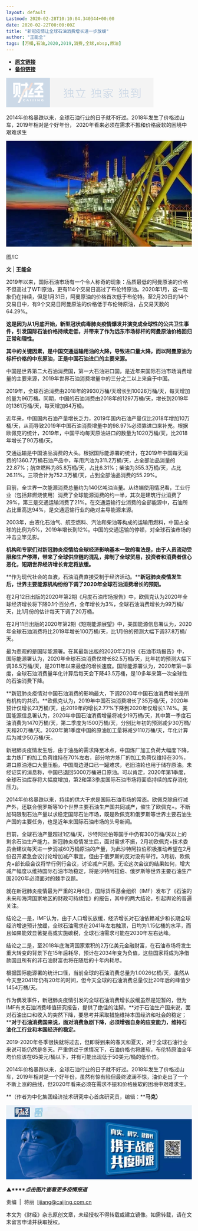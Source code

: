 ```yaml
---
layout: default
Lastmod: 2020-02-28T10:10:04.340344+00:00
date: 2020-02-22T00:00:00Z
title: "新冠疫情让全球石油消费增长进一步放缓"
author: "王能全"
tags: [万桶,石油,2020,2019,消费,全球,nbsp,原油]
---
```


* [**原文链接**](http://mp.weixin.qq.com/s?__biz=MjM5NDU5NTM4MQ==&amp;mid=2653354535&amp;idx=4&amp;sn=f49d1c939d1a779c095f350c36c98b3b&amp;chksm=bd570d7d8a20846bd3b886e88fba61d290f7e6856e15aa710a4de79da23f08894418a3c71640#rd)
* [**备份链接**](http://archive.today/AAIuQ)


![](/images/post/77e6cfb5c7ef66e00d9bd04f74961594.jpg)

2014年价格暴跌以来，全球石油行业的日子就不好过。2018年发生了价格过山车，2019年相对是个好年份， 2020年看来必须在需求不振和价格疲软的困境中艰难求生

![](/images/post/a9b380f0fbb3b0c8d58f8c2a6aefbc27.jpg)

图/IC

  

**文** | **王能全**

2019年以来，国际石油市场有一个令人称奇的现象：品质最低的阿曼原油的价格不但高过了WTI原油，更有114个交易日高过了布伦特原油。2020年1月，这一现象仍在持续，但是1月31日，阿曼原油的价格首次低于布伦特。至2月20日的14个交易日中，有9个交易日阿曼原油的价格低于布伦特原油，占交易天数的64.29%。

**这是因为从1月底开始，新型冠状病毒肺炎疫情爆发并演变成全球性的公共卫生事件，引发国际石油价格持续走低，并带来了作为远东市场标杆的阿曼原油价格回归正常和理性。**

**其中的关键因素，是中国交通运输用油的大降，导致进口量大降，而以阿曼原油为标杆价格的中东原油，正是中国石油进口的主要来源。**

中国是世界第二大石油消费国，第一大石油进口国，是近年来国际石油市场消费增量的主要来源，2019年世界石油消费增量中的三分之二以上来自于中国。

2019年，全球石油消费由2018年的9930万桶/天增长到10026万桶/天，每天增加的量为96万桶。同期，中国的石油消费由2018年的1297万桶/天，增长到2019年的1361万桶/天，每天增加64万桶。

近年来，中国国内石油产量增长乏力，2019年国内石油产量仅比2018年增加10万桶/天，从而导致2019年中国石油消费增量中的98.97%必须靠进口来补充。根据欧佩克的统计，2019年，中国平均每天原油进口的数量为1020万桶/天，比2018年增长了90万桶/天。

交通运输是中国油品消费的大头。根据国际能源署的统计，在2019年中国每天消费的1360.7万桶石油产品中，车用汽油为311.2万桶/天，占全部油品消量的22.87%；航空燃料为85.8万桶/天，占比6.31%；柴油为355.3万桶/天，占比26.11%。三项合计为752.3万桶/天，占到全部油品消费的55.29%。

目前，全世界一次能源消费总量约为140亿吨油当量。从终端使用情况看，工业行业（包括非燃烧使用）消费了全球能源消费的约一半，其次是建筑行业消费了29%，第三是交通运输消费了21%。在交通运输行业消费的全部能源中，石油所占比重高达94%，是交通运输行业的绝对主导能源来源。

2003年，由液化石油气、航空燃料、汽油和柴油等构成的运输用燃料，中国占全球的比例为5%，2019年增长到12%。中国的交通运输的停顿，对全球石油市场的冲击立竿见影。

**机构和专家们对新冠肺炎疫情给全球经济影响基本一致的看法是，由于人员流动受限和生产停滞，带来了全球供应链的混乱，抑制了全球贸易，投资者和消费者信心恶化，短期世界经济增长肯定将放缓。**

**作为现代社会的血液，石油消费直接受制于经济活动。****新冠肺炎疫情发生后，世界主要能源机构纷纷下调了2020年全球石油消费增长的预期。**

在2月12日出版的2020年第2期《月度石油市场报告》中，欧佩克认为2020年全球经济增长将下降0.1个百分点，全年增长为3%，全球石油消费增长为99万桶/天，比1月份的估计每天下调了20万桶。

在2月11日出版的2020年第2期《短期能源展望》中，美国能源信息署认为，2020年全球石油消费将比2019年增长100万桶/天，比1月份的预测大幅下调37.8万桶/天。

最为悲观的是国际能源署。在其最新出版的2020年2月份《石油市场报告》中，国际能源署认为，2020年全球石油消费仅增长82.5万桶/天，比年初的预测大幅下调36.5万桶/天，是2011年以来最低的增长速度。国际能源署认为，2020年第一季度，全球石油消费量年化计算后每天会下降43.5万桶，是10多年来第一次全球性的石油消费下降。

**新冠肺炎疫情对中国石油消费的影响最大，下调2020年中国石油消费增长是所有机构的共识。**欧佩克认为，2019年中国石油消费增长了35万桶/天，2020年预计仅增长23万桶/天，由2019年的增长2.77%下降到2020年仅增长1.74%。美国能源信息署认为，2020年中国石油消费增量将减少19万桶/天，其中第一季度石油消费为1470万桶/天，第二季度为1500万桶/天，分别比年初的预测减少30万桶/天和20万桶/天。2020年第1季度中国的原油加工量将减少110万桶/天，年化计算后为减少50万桶/天。

新冠肺炎疫情发生后，由于油品的需求降至冰点，中国炼厂加工负荷大幅度下降，主力炼厂的加工负荷维持在70%左右，部分地方炼厂的加工负荷仅维持在30%，进口原油港口大量压船，中国周边港口已一罐难求，老旧油轮也用于储存原油。未经证实的消息称，中国已退回5000万桶进口原油。可以肯定，2020年第1季度，全球石油库存将大幅度增加，第2和第3季度国际石油市场将面临持续的库存消化压力。

2014年价格暴跌以来，持续的供大于求是国际石油市场的常态。欧佩克除自行减产外，还联合俄罗斯等10个世界主要石油生产国共同减产，催生了欧佩克+。不断加码限制石油产量以求稳定国际石油市场，既是欧佩克和俄罗斯等世界主要石油生产国的主要任务，也是近年来国际石油市场的头号新闻。

目前，全球石油产量超过1亿桶/天，沙特阿拉伯等国手中仍有300万桶/天以上的剩余石油生产能力。新冠肺炎疫情发生后，面对需求不振，2月初欧佩克+技术委员会建议每天进一步消减60万桶原油的产量，为此沙特阿拉伯积极推动希望在2月份召开紧急会议讨论增加减产事宜，但由于俄罗斯的反对没有举行。3月初，欧佩克+部长级会议将举行例行会议，讨论减产问题。无论这次会议的结果如何，增大减产幅度以维持国际石油市场稳定，将是沙特阿拉伯、俄罗斯等世界主要石油生产国2020年必须面对的棘手议题。

就在新冠肺炎疫情最为严重的2月6日，国际货币基金组织（IMF）发布了《石油的未来和海湾国家地区的财政可持续性》的报告，其中的两大结论，引起舆论的普遍关注。

结论之一是，IMF认为，由于人口增长放缓，经济增长对石油依赖减少和长期全球经济增速预计放缓，全球石油需求在2041年左右触顶，日均为1.15亿桶的水平，而且如果能效显著提高或实施碳税，全球石油需求可能在2030年左右达峰。

结论之二是，至2018年底海湾国家累积的2万亿美元金融财富，在石油市场将发生重大转变的背景下在15年后耗尽，预计在2034年变为负值，这些国家将成为净借款国且所有的非石油财富也将在随后的十年内耗尽。

根据国际能源署的统计口径，当前全球的石油消费总量为1.0026亿桶/天，虽然从今天至2041年仍有20年的时间，但今天全球的石油消费总量仅比20年后的峰值少1454万桶/天。

作为偶发事件，新冠肺炎疫情引发的全球石油消费增长放缓虽然是短暂的，但为IMF有关石油消费峰值研究报告，提供了绝佳的注脚。**对于石油生产国来说，面对石油出口和收入的突然下降，要思考并采取措施维持本国经济和社会的稳定；****对于石油消费国来说，面对消费急剧下降，必须增强自身的应变能力，维持石油化工行业和本国经济的稳定。**

2019-2020年冬季很快就将过去，但即将到来的春天和夏天，对于全球石油行业来说可能仍然是冬天。严重供过于求情况下，石油价格也将疲软，布伦特原油全年均价应该在65美元/桶以下，并有可能出现低于50美元/桶的低价位。

2014年价格暴跌以来，全球石油行业的日子就不好过。2018年发生了价格过山车，2019年相对是一个好年份，虽然有惊有险但最终波澜不惊，油价走出了一个不断上涨的曲线，但2020年看来必须在需求不振和价格疲软的困境中艰难求生。

**（作者为中化集团经济技术研究中心首席研究员，编辑：****马克）**

[![](/images/post/4d24a5670c9a87791ea8b757d030c0d3.jpg)](https://mp.weixin.qq.com/mp/homepage?__biz=MjM5NDU5NTM4MQ==&hid=29&sn=21c0f34c737748fe3b2c372bb40ae622)

**▲****_点击图片查看更多疫情报道_**

  

  

责编  |  蒋丽  lijiang@caijing.com.cn

本文为《财经》杂志原创文章，未经授权不得转载或建立镜像。如需转载，请在文末留言申请并获取授权。

